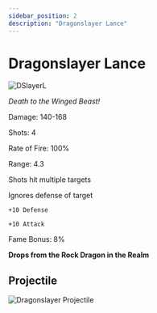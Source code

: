 ```yaml
---
sidebar_position: 2
description: "Dragonslayer Lance"
---
```


# Dragonslayer Lance

![DSlayerL](https://vwiki.valorserver.com/api/item/picture/dragonslayer%20lance)

<i>Death to the Winged Beast!</i>

Damage: 140-168

Shots: 4

Rate of Fire: 100%

Range: 4.3

Shots hit multiple targets

Ignores defense of target

    +10 Defense
    
    +10 Attack

Fame Bonus: 8%

**Drops from the Rock Dragon in the Realm**

## Projectile

![Dragonslayer Projectile](https://cdn.discordapp.com/attachments/948363371235913798/949152410922795068/unknown.png)
